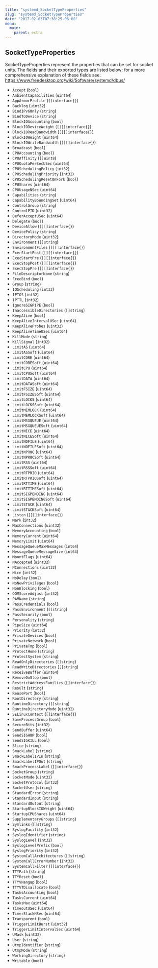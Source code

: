 ```yaml
---
title: "systemd_SocketTypeProperties"
slug: "systemd_SocketTypeProperties"
date: "2017-02-03T07:38:25-06:00"
menu:
  main:
    parent: extra
---
```

## SocketTypeProperties

SocketTypeProperties represent the properties that can be set for socket
units. The fields and their exported types are listed below; for a more
comprehensive explanation of these fields see:
https://www.freedesktop.org/wiki/Software/systemd/dbus/

- `Accept` (`bool`)
- `AmbientCapabilities` (`uint64`)
- `AppArmorProfile` (`[]interface{}`)
- `Backlog` (`uint32`)
- `BindIPv6Only` (`string`)
- `BindToDevice` (`string`)
- `BlockIOAccounting` (`bool`)
- `BlockIODeviceWeight` (`[][]interface{}`)
- `BlockIOReadBandwidth` (`[][]interface{}`)
- `BlockIOWeight` (`uint64`)
- `BlockIOWriteBandwidth` (`[][]interface{}`)
- `Broadcast` (`bool`)
- `CPUAccounting` (`bool`)
- `CPUAffinity` (`[]uint8`)
- `CPUQuotaPerSecUSec` (`uint64`)
- `CPUSchedulingPolicy` (`int32`)
- `CPUSchedulingPriority` (`int32`)
- `CPUSchedulingResetOnFork` (`bool`)
- `CPUShares` (`uint64`)
- `CPUUsageNSec` (`uint64`)
- `Capabilities` (`string`)
- `CapabilityBoundingSet` (`uint64`)
- `ControlGroup` (`string`)
- `ControlPID` (`uint32`)
- `DeferAcceptUSec` (`uint64`)
- `Delegate` (`bool`)
- `DeviceAllow` (`[][]interface{}`)
- `DevicePolicy` (`string`)
- `DirectoryMode` (`uint32`)
- `Environment` (`[]string`)
- `EnvironmentFiles` (`[][]interface{}`)
- `ExecStartPost` (`[][]interface{}`)
- `ExecStartPre` (`[][]interface{}`)
- `ExecStopPost` (`[][]interface{}`)
- `ExecStopPre` (`[][]interface{}`)
- `FileDescriptorName` (`string`)
- `FreeBind` (`bool`)
- `Group` (`string`)
- `IOScheduling` (`int32`)
- `IPTOS` (`int32`)
- `IPTTL` (`int32`)
- `IgnoreSIGPIPE` (`bool`)
- `InaccessibleDirectories` (`[]string`)
- `KeepAlive` (`bool`)
- `KeepAliveIntervalUSec` (`uint64`)
- `KeepAliveProbes` (`uint32`)
- `KeepAliveTimeUSec` (`uint64`)
- `KillMode` (`string`)
- `KillSignal` (`int32`)
- `LimitAS` (`uint64`)
- `LimitASSoft` (`uint64`)
- `LimitCORE` (`uint64`)
- `LimitCORESoft` (`uint64`)
- `LimitCPU` (`uint64`)
- `LimitCPUSoft` (`uint64`)
- `LimitDATA` (`uint64`)
- `LimitDATASoft` (`uint64`)
- `LimitFSIZE` (`uint64`)
- `LimitFSIZESoft` (`uint64`)
- `LimitLOCKS` (`uint64`)
- `LimitLOCKSSoft` (`uint64`)
- `LimitMEMLOCK` (`uint64`)
- `LimitMEMLOCKSoft` (`uint64`)
- `LimitMSGQUEUE` (`uint64`)
- `LimitMSGQUEUESoft` (`uint64`)
- `LimitNICE` (`uint64`)
- `LimitNICESoft` (`uint64`)
- `LimitNOFILE` (`uint64`)
- `LimitNOFILESoft` (`uint64`)
- `LimitNPROC` (`uint64`)
- `LimitNPROCSoft` (`uint64`)
- `LimitRSS` (`uint64`)
- `LimitRSSSoft` (`uint64`)
- `LimitRTPRIO` (`uint64`)
- `LimitRTPRIOSoft` (`uint64`)
- `LimitRTTIME` (`uint64`)
- `LimitRTTIMESoft` (`uint64`)
- `LimitSIGPENDING` (`uint64`)
- `LimitSIGPENDINGSoft` (`uint64`)
- `LimitSTACK` (`uint64`)
- `LimitSTACKSoft` (`uint64`)
- `Listen` (`[][]interface{}`)
- `Mark` (`int32`)
- `MaxConnections` (`uint32`)
- `MemoryAccounting` (`bool`)
- `MemoryCurrent` (`uint64`)
- `MemoryLimit` (`uint64`)
- `MessageQueueMaxMessages` (`int64`)
- `MessageQueueMessageSize` (`int64`)
- `MountFlags` (`uint64`)
- `NAccepted` (`uint32`)
- `NConnections` (`uint32`)
- `Nice` (`int32`)
- `NoDelay` (`bool`)
- `NoNewPrivileges` (`bool`)
- `NonBlocking` (`bool`)
- `OOMScoreAdjust` (`int32`)
- `PAMName` (`string`)
- `PassCredentials` (`bool`)
- `PassEnvironment` (`[]string`)
- `PassSecurity` (`bool`)
- `Personality` (`string`)
- `PipeSize` (`uint64`)
- `Priority` (`int32`)
- `PrivateDevices` (`bool`)
- `PrivateNetwork` (`bool`)
- `PrivateTmp` (`bool`)
- `ProtectHome` (`string`)
- `ProtectSystem` (`string`)
- `ReadOnlyDirectories` (`[]string`)
- `ReadWriteDirectories` (`[]string`)
- `ReceiveBuffer` (`uint64`)
- `RemoveOnStop` (`bool`)
- `RestrictAddressFamilies` (`[]interface{}`)
- `Result` (`string`)
- `ReusePort` (`bool`)
- `RootDirectory` (`string`)
- `RuntimeDirectory` (`[]string`)
- `RuntimeDirectoryMode` (`uint32`)
- `SELinuxContext` (`[]interface{}`)
- `SameProcessGroup` (`bool`)
- `SecureBits` (`int32`)
- `SendBuffer` (`uint64`)
- `SendSIGHUP` (`bool`)
- `SendSIGKILL` (`bool`)
- `Slice` (`string`)
- `SmackLabel` (`string`)
- `SmackLabelIPIn` (`string`)
- `SmackLabelIPOut` (`string`)
- `SmackProcessLabel` (`[]interface{}`)
- `SocketGroup` (`string`)
- `SocketMode` (`uint32`)
- `SocketProtocol` (`int32`)
- `SocketUser` (`string`)
- `StandardError` (`string`)
- `StandardInput` (`string`)
- `StandardOutput` (`string`)
- `StartupBlockIOWeight` (`uint64`)
- `StartupCPUShares` (`uint64`)
- `SupplementaryGroups` (`[]string`)
- `Symlinks` (`[]string`)
- `SyslogFacility` (`int32`)
- `SyslogIdentifier` (`string`)
- `SyslogLevel` (`int32`)
- `SyslogLevelPrefix` (`bool`)
- `SyslogPriority` (`int32`)
- `SystemCallArchitectures` (`[]string`)
- `SystemCallErrorNumber` (`int32`)
- `SystemCallFilter` (`[]interface{}`)
- `TTYPath` (`string`)
- `TTYReset` (`bool`)
- `TTYVHangup` (`bool`)
- `TTYVTDisallocate` (`bool`)
- `TasksAccounting` (`bool`)
- `TasksCurrent` (`uint64`)
- `TasksMax` (`uint64`)
- `TimeoutUSec` (`uint64`)
- `TimerSlackNSec` (`uint64`)
- `Transparent` (`bool`)
- `TriggerLimitBurst` (`uint32`)
- `TriggerLimitIntervalSec` (`uint64`)
- `UMask` (`uint32`)
- `User` (`string`)
- `UtmpIdentifier` (`string`)
- `UtmpMode` (`string`)
- `WorkingDirectory` (`string`)
- `Writable` (`bool`)

